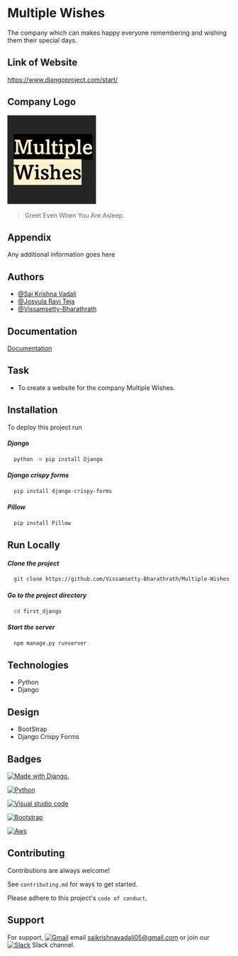 
# Multiple Wishes

The company which can makes happy everyone remembering and wishing them their special days.


##  Link of Website

https://www.djangoproject.com/start/
## Company Logo

<img src="https://github.com/Vissamsetty-Bharathrath/Multiple-Wishes-Django-App/blob/master/multiple_images.jpg" alt="Logo" width="200"/>

> Greet Even When You Are Asleep.
## Appendix

Any additional information goes here


## Authors

- [@Sai Krishna Vadali](https://github.com/saikrishnavadali05)
- [@Josyula Ravi Teja](https://github.com/ravitejasssihl)
- [@Vissamsetty-Bharathrath](https://github.com/Vissamsetty-Bharathrath)

## Documentation

[Documentation](https://docs.djangoproject.com/en/4.0/)


## Task
+ To create a website for the company Multiple Wishes. 

## Installation

To deploy this project run

#### *Django* 
```bash
  python -m pip install Django
```
#### *Django crispy forms* 
```bash
  pip install django-crispy-forms
```
#### *Pillow* 
```bash
  pip install Pillow
```


## Run Locally

#### *Clone the project*

```bash
  git clone https://github.com/Vissamsetty-Bharathrath/Multiple-Wishes-Django-App.git
```

#### *Go to the project directory*

```bash
  cd first_django
```

#### *Start the server*

```bash
  npm manage.py runserver
```


## Technologies
- Python
- Django


## Design
- BootStrap
- Django Crispy Forms

## Badges
<a href="http://www.djangoproject.com/"><img src="https://img.shields.io/badge/Django-092E20?style=for-the-badge&logo=django&logoColor=green" border="0" alt="Made with Django." title="Made with Django." /></a>

<a href="http://www.djangoproject.com/"><img src="https://img.shields.io/badge/Python-FFD43B?style=for-the-badge&logo=python&logoColor=blue" border="0" alt="Python" title="Python" /></a>

<a href="https://code.visualstudio.com/"><img src="https://img.shields.io/badge/Visual_Studio_Code-0078D4?style=for-the-badge&logo=visual%20studio%20code&logoColor=white" border="0" alt="Visual studio code" title="" /></a>

<a href="https://getbootstrap.com/"><img src="https://img.shields.io/badge/Bootstrap-563D7C?style=for-the-badge&logo=bootstrap&logoColor=white" border="0" alt="Bootstrap" title="Bootstrap" /></a>

<a href="https://docs.aws.amazon.com/index.html?nc2=h_ql_doc_do"><img src="https://img.shields.io/badge/Amazon_AWS-FF9900?style=for-the-badge&logo=amazonaws&logoColor=white" border="0" alt="Aws" title="Aws" /></a>


  	
## Contributing

Contributions are always welcome!

See `contributing.md` for ways to get started.

Please adhere to this project's `code of conduct`.


## Support

For support, <a href="https://slack.com/intl/en-in/get-started#/createnew"><img src="https://img.shields.io/badge/Gmail-D14836?style=for-the-badge&logo=gmail&logoColor=white" border="0" alt="Gmail" title="Gmail" /></a> email   saikrishnavadali05@gmail.com or join our <a href="https://slack.com/intl/en-in/get-started#/createnew"><img src="https://img.shields.io/badge/Slack-4A154B?style=for-the-badge&logo=slack&logoColor=white" border="0" alt="Slack" title="Slack" /></a> Slack channel.

